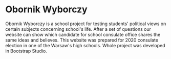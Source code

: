 # Obornik Wyborczy
Obornik Wyborczy is a school project for testing students' political views on certain subjects concerning school's life. After a set of questions our website can show which candidate for school consulate office shares the same ideas and believes. This website was prepared for 2020 consulate election in one of the Warsaw's high schools. Whole project was developed in Bootstrap Studio.
